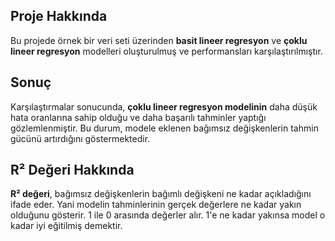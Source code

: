 ## Proje Hakkında

Bu projede örnek bir veri seti üzerinden **basit lineer regresyon** ve **çoklu lineer regresyon** modelleri oluşturulmuş ve performansları karşılaştırılmıştır.

## Sonuç

Karşılaştırmalar sonucunda, **çoklu lineer regresyon modelinin** daha düşük hata oranlarına sahip olduğu ve daha başarılı tahminler yaptığı gözlemlenmiştir. Bu durum, modele eklenen bağımsız değişkenlerin tahmin gücünü artırdığını göstermektedir.

## R² Değeri Hakkında

**R² değeri**, bağımsız değişkenlerin bağımlı değişkeni ne kadar açıkladığını ifade eder.
Yani modelin tahminlerinin gerçek değerlere ne kadar yakın olduğunu gösterir.
1 ile 0 arasında değerler alır. 1'e ne kadar yakınsa model o kadar iyi eğitilmiş demektir.
